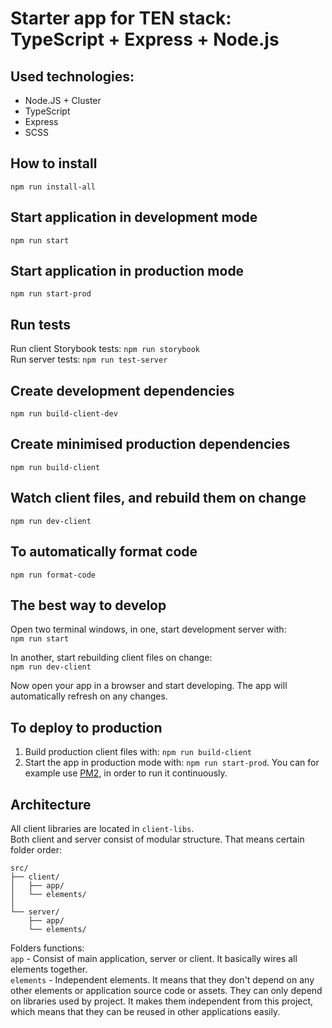 # Starter app for TEN stack: TypeScript + Express + Node.js

## Used technologies:
- Node.JS + Cluster
- TypeScript
- Express
- SCSS

## How to install
`npm run install-all`  

## Start application in development mode  

`npm run start`  

## Start application in production mode  

`npm run start-prod`  
  
## Run tests
Run client Storybook tests: `npm run storybook`  
Run server tests: `npm run test-server` 

## Create development dependencies
`npm run build-client-dev`  

## Create minimised production dependencies
`npm run build-client`  

## Watch client files, and rebuild them on change  
`npm run dev-client`

## To automatically format code  
`npm run format-code`  

## The best way to develop
Open two terminal windows, in one, start development server with:  
`npm run start`  
  
In another, start rebuilding client files on change:  
`npm run dev-client`  
  
Now open your app in a browser and start developing. The app will automatically refresh on any changes.  

## To deploy to production
1. Build production client files with: `npm run build-client`  
2. Start the app in production mode with: `npm run start-prod`. You can for example use [PM2](https://github.com/Unitech/pm2), in order to run it continuously.  

## Architecture
All client libraries are located in `client-libs`.  
Both client and server consist of modular structure. That means certain folder order:  

```
src/  
├── client/  
│   ├── app/  
│   └── elements/  
│   
└── server/  
    ├── app/  
    └── elements/  
```    

Folders functions:  
`app` - Consist of main application, server or client. It basically wires all elements together.   
`elements` - Independent elements. It means that they don't depend on any other elements or application source code or assets. They can only depend on libraries used by project. It makes them independent from this project, which means that they can be reused in other applications easily.   
